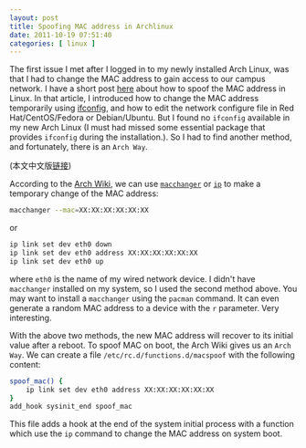 ```yaml
---
layout: post
title: Spoofing MAC address in Archlinux
date: 2011-10-19 07:51:40
categories: [ linux ]
---
```


The first issue I met after I logged in to my newly installed Arch Linux, was that I had to change the MAC address to gain access to our campus network.
I have a short post [here][linux-mac] about how to spoof the MAC address in Linux.
In that article, I introduced how to change the MAC address temporarily using [ifconfig][ifconfig],
and how to edit the network configure file in Red Hat/CentOS/Fedora or Debian/Ubuntu.
But I found no `ifconfig` available in my new Arch Linux (I must had missed some essential package that provides `ifconfig` during the installation.).
So I had to find another method, and fortunately, there is an `Arch Way`.

<!-- more -->

(本文中文版[链接][chinese])

According to the [Arch Wiki][archwiki], we can use [`macchanger`][macchanger] or [`ip`][ip] to make a temporary change of the MAC address:

``` bash
macchanger --mac=XX:XX:XX:XX:XX:XX
```

or

``` bash
ip link set dev eth0 down
ip link set dev eth0 address XX:XX:XX:XX:XX:XX
ip link set dev eth0 up
```

where `eth0` is the name of my wired network device. I didn't have `macchanger` installed on my system, so I used the second method above.
You may want to install a `macchanger` using the `pacman` command.
It can even generate a random MAC address to a device with the `r` parameter. Very interesting.

With the above two methods, the new MAC address will recover to its initial value after a reboot.
To spoof MAC on boot, the Arch Wiki gives us an `Arch Way`. We can create a file `/etc/rc.d/functions.d/macspoof` with the following content:

``` bash
spoof_mac() {
    ip link set dev eth0 address XX:XX:XX:XX:XX:XX
}
add_hook sysinit_end spoof_mac
```

This file adds a hook at the end of the system initial process with a function which use the `ip` command to change the MAC address on system boot.

[linux-mac]:        /linux/2011/07/16/how-to-change-mac-address-in-linux/
[ifconfig]:         http://en.wikipedia.org/wiki/Ifconfig
[chinese]:          /linux/2011/10/19/spoofing-mac-address-in-archlinux-chs/
[archwiki]:         https://wiki.archlinux.org/index.php/MAC_Address_Spoofing
[macchanger]:       http://www.alobbs.com/macchanger
[ip]:               http://linux.die.net/man/8/ip

